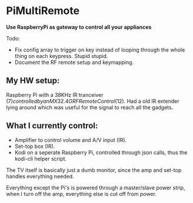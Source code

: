 # PiMultiRemote
**Use RaspberryPi as gateway to control all your appliances**

Todo: 
- Fix config array to trigger on key instead of looping through the whole thing on each keypress. Stupid stupid.
- Document the RF remote setup and keymapping.

## My HW setup:
Raspberry Pi with a 38KHz IR tranceiver ($7) controlled by an MX3 2.4G RF Remote Control ($12).
Had a old IR extender lying around which was useful for the signal to reach all the gadgets.

## What I currently control:

- Amplifier to control volume and A/V input (IR).
- Set-top box (IR).
- Kodi on a seperate Raspberry Pi, controlled through json calls, thus the kodi-cli helper script.

The TV itself is basically just a dumb monitor, since the amp and set-top handles everything needed.

Everything except the Pi's is powered through a master/slave power strip, when I turn off the amp, everything else is cut off from power.
